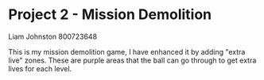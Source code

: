 # Project 2 - Mission Demolition
Liam Johnston
800723648

This is my mission demolition game, I have enhanced it by adding "extra live" zones. These are purple areas that the ball can go through to get extra lives for each level. 
